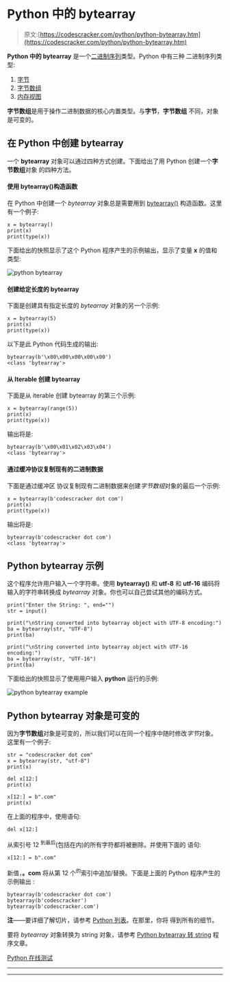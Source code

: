 # Python 中的 bytearray

> 原文:[https://codescracker.com/python/python-bytearray.htm](https://codescracker.com/python/python-bytearray.htm)

**Python 中的 bytearray** 是一个[二进制序列](/computer-fundamental/binary-sequence.htm)类型。Python 中有三种 二进制序列类型:

1.  [字节](/python/python-bytes.htm)
2.  [字节数组](/python/python-bytearray.htm)
3.  [内存视图](/python/python-memoryview.htm)

**字节数组**是用于操作二进制数据的核心内置类型。与**字节**，**字节数组** 不同，对象是可变的。

## 在 Python 中创建 bytearray

一个 **bytearray** 对象可以通过四种方式创建。下面给出了用 Python 创建一个**字节数组**对象 的四种方法。

#### 使用 bytearray()构造函数

在 Python 中创建一个 *bytearray* 对象总是需要用到 [bytearray()](/python/python-bytearray.htm) 构造函数。这里有一个例子:

```
x = bytearray()
print(x)
print(type(x))
```

下面给出的快照显示了这个 Python 程序产生的示例输出，显示了变量 **x** 的值和类型:

![python bytearray](../Images/189e7c87be48708fa2086c1773db1314.png)

#### 创建给定长度的 bytearray

下面是创建具有指定长度的 *bytearray* 对象的另一个示例:

```
x = bytearray(5)
print(x)
print(type(x))
```

以下是此 Python 代码生成的输出:

```
bytearray(b'\x00\x00\x00\x00\x00')
<class 'bytearray'>
```

#### 从 Iterable 创建 bytearray

下面是从 iterable 创建 bytearray 的第三个示例:

```
x = bytearray(range(5))
print(x)
print(type(x))
```

输出将是:

```
bytearray(b'\x00\x01\x02\x03\x04')
<class 'bytearray'>
```

#### 通过缓冲协议复制现有的二进制数据

下面是通过缓冲区 协议复制现有二进制数据来创建*字节数组*对象的最后一个示例:

```
x = bytearray(b'codescracker dot com')
print(x)
print(type(x))
```

输出将是:

```
bytearray(b'codescracker dot com')
<class 'bytearray'>
```

## Python bytearray 示例

这个程序允许用户输入一个字符串。使用 **bytearray()** 和 **utf-8** 和 **utf-16** 编码将输入的字符串转换成 *bytearray* 对象。你也可以自己尝试其他的编码方式。

```
print("Enter the String: ", end="")
str = input()

print("\nString converted into bytearray object with UTF-8 encoding:")
ba = bytearray(str, "UTF-8")
print(ba)

print("\nString converted into bytearray object with UTF-16 encoding:")
ba = bytearray(str, "UTF-16")
print(ba)
```

下面给出的快照显示了使用用户输入 **python** 运行的示例:

![python bytearray example](../Images/726ff1a4baf55e3c444b7a8ed94db2a7.png)

## Python bytearray 对象是可变的

因为**字节数组**对象是可变的，所以我们可以在同一个程序中随时修改*字节*对象。 这里有一个例子:

```
str = "codescracker dot com"
x = bytearray(str, "utf-8")
print(x)

del x[12:]
print(x)

x[12:] = b".com"
print(x)
```

在上面的程序中，使用语句:

```
del x[12:]
```

从索引号 12 <sup>到最后</sup>(包括在内)的所有字符都将被删除。并使用下面的 语句:

```
x[12:] = b".com"
```

新值，**。com** 将从第 12 个<sup>的</sup>索引中追加/替换。下面是上面的 Python 程序产生的示例输出 :

```
bytearray(b'codescracker dot com')
bytearray(b'codescracker')
bytearray(b'codescracker.com')
```

**注**——要详细了解切片，请参考 [Python 列表](/python/python-lists.htm)。在那里，你将 得到所有的细节。

要将 *bytearray* 对象转换为 string 对象，请参考 [Python bytearray 转 string](/python/program/python-bytearray-to-string.htm) 程序文章。

[Python 在线测试](/exam/showtest.php?subid=10)

* * *

* * *